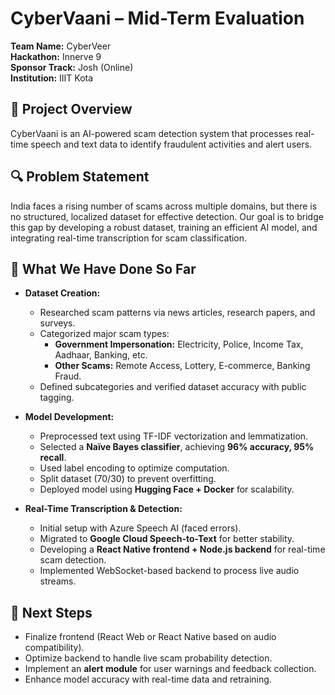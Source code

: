 # CyberVaani – Mid-Term Evaluation  

**Team Name:** CyberVeer  
**Hackathon:** Innerve 9  
**Sponsor Track:** Josh (Online)  
**Institution:** IIIT Kota  

## 🚀 Project Overview  
CyberVaani is an AI-powered scam detection system that processes real-time speech and text data to identify fraudulent activities and alert users.  

## 🔍 Problem Statement  
India faces a rising number of scams across multiple domains, but there is no structured, localized dataset for effective detection. Our goal is to bridge this gap by developing a robust dataset, training an efficient AI model, and integrating real-time transcription for scam classification.  

## 🔧 What We Have Done So Far  
- **Dataset Creation:**  
  - Researched scam patterns via news articles, research papers, and surveys.  
  - Categorized major scam types:  
    - **Government Impersonation:** Electricity, Police, Income Tax, Aadhaar, Banking, etc.  
    - **Other Scams:** Remote Access, Lottery, E-commerce, Banking Fraud.  
  - Defined subcategories and verified dataset accuracy with public tagging.  

- **Model Development:**  
  - Preprocessed text using TF-IDF vectorization and lemmatization.  
  - Selected a **Naïve Bayes classifier**, achieving **96% accuracy, 95% recall**.  
  - Used label encoding to optimize computation.  
  - Split dataset (70/30) to prevent overfitting.  
  - Deployed model using **Hugging Face + Docker** for scalability.  

- **Real-Time Transcription & Detection:**  
  - Initial setup with Azure Speech AI (faced errors).  
  - Migrated to **Google Cloud Speech-to-Text** for better stability.  
  - Developing a **React Native frontend + Node.js backend** for real-time scam detection.  
  - Implemented WebSocket-based backend to process live audio streams.  

## 🎯 Next Steps  
- Finalize frontend (React Web or React Native based on audio compatibility).  
- Optimize backend to handle live scam probability detection.  
- Implement an **alert module** for user warnings and feedback collection.  
- Enhance model accuracy with real-time data and retraining.  

